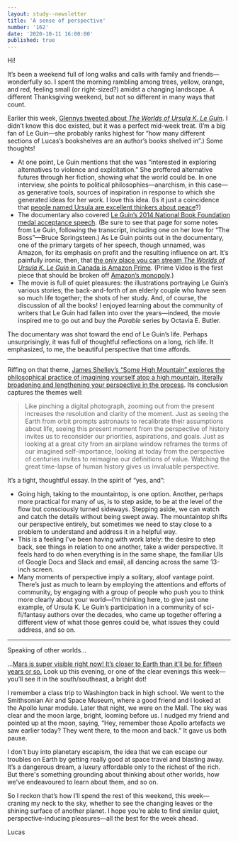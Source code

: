 ```yaml
---
layout: study--newsletter
title: 'A sense of perspective'
number: '162'
date: '2020-10-11 16:00:00'
published: true
---
```


Hi!

It’s been a weekend full of long walks and calls with family and friends—wonderfully so. I spent the morning rambling among trees, yellow, orange, and red, feeling small (or right-sized?) amidst a changing landscape. A different Thanksgiving weekend, but not so different in many ways that count.

Earlier this week, [Glennys tweeted about _The Worlds of Ursula K. Le Guin_](https://twitter.com/gleegz/status/1313827207605817344). I didn’t know this doc existed, but it was a perfect mid-week treat. (I’m a big fan of Le Guin—she probably ranks highest for “how many different sections of Lucas’s bookshelves are an author’s books shelved in”.) Some thoughts!

- At one point, Le Guin mentions that she was “interested in exploring alternatives to violence and exploitation.” She proffered alternative futures through her fiction, showing what the world could be. In one interview, she points to political philosophies—anarchism, in this case—as generative tools, sources of inspiration in response to which she generated ideas for her work. I love this idea. (Is it just a coincidence that [people named Ursula are excellent thinkers about peace](https://lucascherkewski.com/study/franklin-definitions/)?)
- The documentary also covered [Le Guin’s 2014 National Book Foundation medal acceptance speech](https://www.ursulakleguin.com/nbf-medal). (Be sure to see that page for some notes from Le Guin, following the transcript, including one on her love for “The Boss”—Bruce Springsteen.) As Le Guin points out in the documentary, one of the primary targets of her speech, though unnamed, was Amazon, for its emphasis on profit and the resulting influence on art. It’s painfully ironic, then, that [the only place you can stream _The Worlds of Ursula K. Le Guin_ in Canada is Amazon Prime](https://www.justwatch.com/ca/movie/worlds-of-ursula-k-le-guin). (Prime Video is the first piece that should be broken off [Amazon’s monopoly](https://judiciary.house.gov/uploadedfiles/competition_in_digital_markets.pdf).)
- The movie is full of quiet pleasures: the illustrations portraying Le Guin’s various stories; the back-and-forth of an elderly couple who have seen so much life together; the shots of her study. And, of course, the discussion of all the books! I enjoyed learning about the community of writers that Le Guin had fallen into over the years—indeed, the movie inspired me to go out and buy the _Parable_ series by Octavia E. Butler.

The documentary was shot toward the end of Le Guin’s life. Perhaps unsurprisingly, it was full of thoughtful reflections on a long, rich life. It emphasized, to me, the beautiful perspective that time affords.

---

Riffing on that theme, [James Shelley’s “Some High Mountain” explores the philosophical practice of imagining yourself atop a high mountain, literally broadening and lengthening your perspective in the process](https://jamesshelley.com/manuscripts/simplicity/obscurity/some-high-mountain/). Its conclusion captures the themes well:

> Like pinching a digital photograph, zooming out from the present increases the resolution and clarity of the moment. Just as seeing the Earth from orbit prompts astronauts to recalibrate their assumptions about life, seeing this present moment from the perspective of history invites us to reconsider our priorities, aspirations, and goals. Just as looking at a great city from an airplane window reframes the terms of our imagined self-importance, looking at today from the perspective of centuries invites to reimagine our definitions of value. Watching the great time-lapse of human history gives us invaluable perspective.

It’s a tight, thoughtful essay. In the spirit of “yes, and”:

- Going high, taking to the mountaintop, is one option. Another, perhaps more practical for many of us, is to step aside, to be at the level of the flow but consciously turned sideways. Stepping aside, we can watch and catch the details without being swept away. The mountaintop shifts our perspective entirely, but sometimes we need to stay close to a problem to understand and address it in a helpful way.
- This is a feeling I’ve been having with work lately: the desire to step back, see things in relation to one another, take a wider perspective. It feels hard to do when everything is in the same shape, the familiar UIs of Google Docs and Slack and email, all dancing across the same 13-inch screen.
- Many moments of perspective imply a solitary, aloof vantage point. There’s just as much to learn by employing the attentions and efforts of community, by engaging with a group of people who push you to think more clearly about your world—I’m thinking here, to give just one example, of Ursula K. Le Guin’s participation in a community of sci-fi/fantasy authors over the decades, who came up together offering a different view of what those genres could be, what issues they could address, and so on.

---

Speaking of other worlds…

…[Mars is super visible right now! It’s closer to Earth than it’ll be for fifteen years or so.](https://mars.nasa.gov/all-about-mars/night-sky/close-approach/) Look up this evening, or one of the clear evenings this week—you’ll see it in the south/southeast, a bright dot!

I remember a class trip to Washington back in high school. We went to the Smithsonian Air and Space Museum, where a good friend and I looked at the Apollo lunar module. Later that night, we were on the Mall. The sky was clear and the moon large, bright, looming before us. I nudged my friend and pointed up at the moon, saying, “Hey, remember those Apollo artefacts we saw earlier today? They went there, to the moon and back.” It gave us both pause.

I don't buy into planetary escapism, the idea that we can escape our troubles on Earth by getting really good at space travel and blasting away. It’s a dangerous dream, a luxury affordable only to the richest of the rich. But there's something grounding about thinking about other worlds, how we've endeavoured to learn about them, and so on.

So I reckon that’s how I’ll spend the rest of this weekend, this week—craning my neck to the sky, whether to see the changing leaves or the shining surface of another planet. I hope you’re able to find similar quiet, perspective-inducing pleasures—all the best for the week ahead.

Lucas